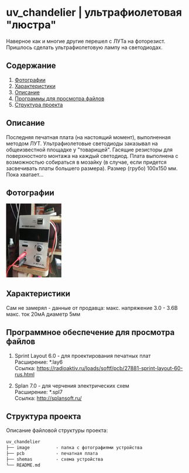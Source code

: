# uv_chandelier | ультрафиолетовая "люстра"

Наверное как и многие другие перешел с ЛУТа на фоторезист. Пришлось сделать ультрафиолетовую лампу на светодиодах.

Содержание
----
1. <a href="https://github.com/maestro-102/electronic_load#%D1%84%D0%BE%D1%82%D0%BE%D0%B3%D1%80%D0%B0%D1%84%D0%B8%D0%B8">Фотографии</a>
2. <a href="https://github.com/maestro-102/electronic_load#%D1%85%D0%B0%D1%80%D0%B0%D0%BA%D1%82%D0%B5%D1%80%D0%B8%D1%81%D1%82%D0%B8%D0%BA%D0%B8">Характеристики</a>
3. <a href="https://github.com/maestro-102/electronic_load#%D0%BE%D0%BF%D0%B8%D1%81%D0%B0%D0%BD%D0%B8%D0%B5">Описание</a>
4. <a href="https://github.com/maestro-102/electronic_load#%D0%BF%D1%80%D0%BE%D0%B3%D1%80%D0%B0%D0%BC%D0%BC%D1%8B-%D0%B4%D0%BB%D1%8F-%D0%BF%D1%80%D0%BE%D1%81%D0%BC%D0%BE%D1%82%D1%80%D0%B0-%D1%84%D0%B0%D0%B9%D0%BB%D0%BE%D0%B2">Программы для просмотра файлов</a>
5. <a href="https://github.com/maestro-102/electronic_load#%D1%81%D1%82%D1%80%D1%83%D0%BA%D1%82%D1%83%D1%80%D0%B0-%D0%BF%D1%80%D0%BE%D0%B5%D0%BA%D1%82%D0%B0">Структура проекта</a>

Описание
----
Последняя печатная плата (на настоящий момент), выполненная методом ЛУТ. Ультрафиолетовые светодиоды заказывал на общеизвестной площадке у "товарищей". Гасящие резисторы для поверхностного монтажа на каждый светодиод. Плата выполнена с возможностью собираться в мозайку (в случае, если придется засвечивать платы большего размера). Размер (грубо) 100х150 мм. Пока хватает...

Фотографии
----
<a href="https://github.com/maestro-102/power_unit/blob/master/images/1.jpg" target="_blank">
    <img src="https://github.com/maestro-102/power_unit/blob/master/images/1.jpg?raw=true" width=30% alt="preview">
</a>

Характеристики
----
Сам не замерял - данные от продавца:
макс. напряжение 3.0 - 3.6В
макс. ток 20мА
диаметр 5мм

Программное обеспечение для просмотра файлов
----

1. Sprint Layout 6.0 - для проектирования печатных плат \
Расширение: \*.lay6 \
Ссылка: https://radioaktiv.ru/loads/softf/pcb/27881-sprint-layout-60-rus.html

2. Splan 7.0 - для черчения электрических схем \
Расширение: \*.spl7 \
Ссылка: http://splansoft.ru/

Структура проекта
----
Описание файловой структуры проекта:

    uv_chandelier
    ├── image          - папка с фотографиями устройства
    ├── pcb            - печатная плата
    ├── shemas         - схема устройства
    └── README.md          
